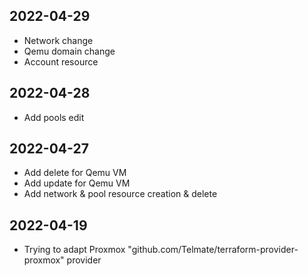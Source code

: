 ## 2022-04-29

* Network change
* Qemu domain change
* Account resource

## 2022-04-28
* Add pools edit

## 2022-04-27

* Add delete for Qemu VM
* Add update for Qemu VM
* Add network & pool resource creation & delete

## 2022-04-19 

* Trying to adapt Proxmox "github.com/Telmate/terraform-provider-proxmox" provider
